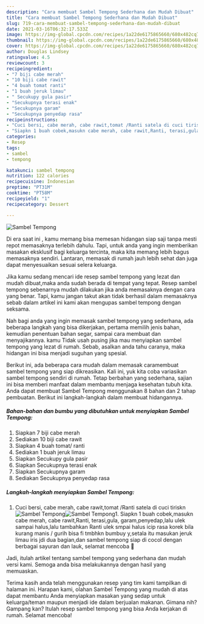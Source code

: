 ```yaml
---
description: "Cara membuat Sambel Tempong Sederhana dan Mudah Dibuat"
title: "Cara membuat Sambel Tempong Sederhana dan Mudah Dibuat"
slug: 719-cara-membuat-sambel-tempong-sederhana-dan-mudah-dibuat
date: 2021-03-16T06:32:17.533Z
image: https://img-global.cpcdn.com/recipes/1a22de6175865660/680x482cq70/sambel-tempong-foto-resep-utama.jpg
thumbnail: https://img-global.cpcdn.com/recipes/1a22de6175865660/680x482cq70/sambel-tempong-foto-resep-utama.jpg
cover: https://img-global.cpcdn.com/recipes/1a22de6175865660/680x482cq70/sambel-tempong-foto-resep-utama.jpg
author: Douglas Lindsey
ratingvalue: 4.5
reviewcount: 3
recipeingredient:
- "7 biji cabe merah"
- "10 biji cabe rawit"
- "4 buah tomat ranti"
- "1 buah jeruk limau"
- " Secukupy gula pasir"
- "Secukupnya terasi enak"
- "Secukupnya garam"
- "Secukupnya penyedap rasa"
recipeinstructions:
- "Cuci bersi, cabe merah, cabe rawit,tomat /Ranti satela di cuci tiriskn"
- "Siapkn 1 buah cobek,masukn cabe merah, cabe rawit,Ranti, terasi,gula, garam,penyedap,lalu ulek sampai halus,lalu tambahkan Ranti ulek smpai halus icip rasa korek bila kurang manis / gurih bisa fi tmbhkn bumbuy y,setala itu masukan jeruk limau iris jdi dua bagian,dan sambel tempong siap di cocol dengan berbagai sayuran dan lauk, selamat mencoba 🥰"
categories:
- Resep
tags:
- sambel
- tempong

katakunci: sambel tempong 
nutrition: 122 calories
recipecuisine: Indonesian
preptime: "PT31M"
cooktime: "PT58M"
recipeyield: "1"
recipecategory: Dessert

---
```



![Sambel Tempong](https://img-global.cpcdn.com/recipes/1a22de6175865660/680x482cq70/sambel-tempong-foto-resep-utama.jpg)

Di era  saat ini , kamu memang bisa memesan hidangan siap saji tanpa mesti repot memasaknya terlebih dahulu. Tapi, untuk anda yang ingin memberikan masakan eksklusif bagi keluarga tercinta, maka kita memang lebih bagus memasaknya sendiri. Lantaran, memasak di rumah jauh lebih sehat dan juga dapat menyesuaikan sesuai selera keluarga.

Jika kamu sedang mencari ide resep sambel tempong yang lezat dan mudah dibuat,maka anda sudah berada di tempat yang tepat. Resep sambel tempong  sebenarnya mudah dilakukan jika anda memasaknya dengan cara yang benar. Tapi, kamu jangan takut akan tidak berhasil dalam memasaknya 
sebab dalam artikel ini kami akan mengupas sambel tempong dengan seksama.  



Nah bagi anda yang ingin memasak sambel tempong yang sederhana, ada beberapa langkah yang bisa dikerjakan, pertama memilih jenis bahan, kemudian penentuan bahan segar, sampai cara membuat dan menyajikannya. kamu Tidak usah pusing jika mau menyiapkan sambel tempong yang lezat di rumah. Sebab, asalkan anda  tahu caranya, maka hidangan ini bisa menjadi suguhan yang spesial.

Berikut ini, ada beberapa cara mudah dalam memasak caramembuat sambel tempong yang siap dikreasikan. Kali ini, yuk kita coba variasikan sambel tempong sendiri di rumah. Tetap berbahan yang sederhana, sajian ini bisa memberi manfaat dalam membantu menjaga kesehatan tubuh kita. Anda dapat membuat Sambel Tempong menggunakan 8 bahan dan 2 tahap pembuatan. Berikut ini langkah-langkah dalam membuat hidangannya.

<!--inarticleads1-->

##### Bahan-bahan dan bumbu yang dibutuhkan untuk menyiapkan Sambel Tempong:

1. Siapkan 7 biji cabe merah
1. Sediakan 10 biji cabe rawit
1. Siapkan 4 buah tomat/ ranti
1. Sediakan 1 buah jeruk limau
1. Siapkan  Secukupy gula pasir
1. Siapkan Secukupnya terasi enak
1. Siapkan Secukupnya garam
1. Sediakan Secukupnya penyedap rasa




<!--inarticleads2-->

##### Langkah-langkah menyiapkan Sambel Tempong:

1. Cuci bersi, cabe merah, cabe rawit,tomat /Ranti satela di cuci tiriskn
<img src="https://img-global.cpcdn.com/steps/822b7c82f51a4d80/160x128cq70/sambel-tempong-langkah-memasak-1-foto.jpg" alt="Sambel Tempong"><img src="https://img-global.cpcdn.com/steps/12b988e7ed4ef369/160x128cq70/sambel-tempong-langkah-memasak-1-foto.jpg" alt="Sambel Tempong">1. Siapkn 1 buah cobek,masukn cabe merah, cabe rawit,Ranti, terasi,gula, garam,penyedap,lalu ulek sampai halus,lalu tambahkan Ranti ulek smpai halus icip rasa korek bila kurang manis / gurih bisa fi tmbhkn bumbuy y,setala itu masukan jeruk limau iris jdi dua bagian,dan sambel tempong siap di cocol dengan berbagai sayuran dan lauk, selamat mencoba 🥰




Jadi, itulah artikel tentang  sambel tempong  yang sederhana dan mudah versi kami. Semoga anda bisa melakukannya dengan hasil yang memuaskan. 

Terima kasih anda telah menggunakan resep yang tim kami tampilkan di halaman ini. Harapan kami, olahan  Sambel Tempong yang mudah di atas dapat membantu Anda menyiapkan masakan yang sedap untuk keluarga/teman maupun menjadi ide dalam berjualan makanan. Gimana nih? Gampang kan? Itulah resep sambel tempong yang bisa Anda kerjakan di rumah. Selamat mencoba!


